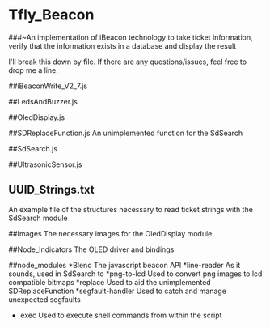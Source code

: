 # Tfly_Beacon
###~An implementation of iBeacon technology to take ticket information, verify that the information exists in a database and display the result

I'll break this down by file. If there are any questions/issues, feel free to drop me a line.

##iBeaconWrite_V2_7.js


##LedsAndBuzzer.js


##OledDisplay.js


##SDReplaceFunction.js
An unimplemented function for the SdSearch 

##SdSearch.js


##UltrasonicSensor.js


## UUID_Strings.txt
An example file of the structures necessary to read ticket strings with the SdSearch module

##Images
The necessary images for the OledDisplay module

##Node_Indicators
The OLED driver and bindings

##node_modules
*Bleno
  The javascript beacon API
*line-reader
  As it sounds, used in SdSearch to 
*png-to-lcd
  Used to convert png images to lcd compatible bitmaps
*replace
  Used to aid the unimplemented SDReplaceFunction
*segfault-handler
  Used to catch and manage unexpected segfaults
* exec
  Used to execute shell commands from within the script
